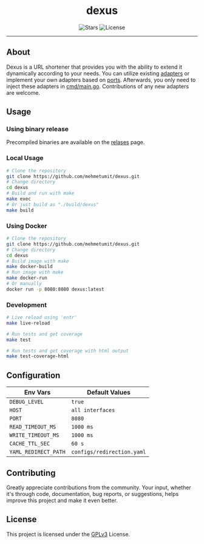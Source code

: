<h1 align="center">dexus</h1>
<p align="center">
	<img src="https://img.shields.io/github/stars/mehmetumit/dexus?color=yellow" alt="Stars"/>
	<img src="https://img.shields.io/github/license/MehmetUmit/dexus" alt="License"/>
</p>

---

## About

Dexus is a URL shortener that provides you with the ability to extend it dynamically according to your needs. You can utilize existing [adapters](./internal/adapters) or implement your own adapters based on [ports](./internal/core/ports). Afterwards, you only need to inject these adapters in [cmd/main.go](./cmd/main.go). Contributions of any new adapters are welcome.

## Usage
### Using binary release
Precompiled binaries are available on the [relases](https://github.com/mehmetumit/dexus/releases) page.
### Local Usage
```sh
# Clone the repository
git clone https://github.com/mehmetumit/dexus.git
# Change directory
cd dexus
# Build and run with make
make exec
# Or just build as "./build/dexus"
make build
```
### Using Docker
```sh
# Clone the repository
git clone https://github.com/mehmetumit/dexus.git
# Change directory
cd dexus
# Build image with make
make docker-build
# Run image with make
make docker-run
# Or manually
docker run -p 8080:8080 dexus:latest
```
### Development
```sh
# Live reload using 'entr'
make live-reload
```
```sh
# Run tests and get coverage
make test
```
```sh
# Run tests and get coverage with html output
make test-coverage-html
```
## Configuration

| Env Vars             | Default Values             |
|----------------------|----------------------------|
| `DEBUG_LEVEL`        | `true`                     |
| `HOST`               | `all interfaces`           |
| `PORT`               | `8080`                     |
| `READ_TIMEOUT_MS`    | `1000 ms`                  |
| `WRITE_TIMEOUT_MS`   | `1000 ms`                  |
| `CACHE_TTL_SEC`      | `60 s`                     |
| `YAML_REDIRECT_PATH` | `configs/redirection.yaml` |

## Contributing
Greatly appreciate contributions from the community. Your input, whether it's through code, documentation, bug reports, or suggestions, helps improve this project and make it even better.
## License
This project is licensed under the [GPLv3](./LICENSE) License.
